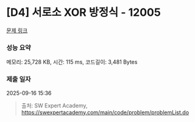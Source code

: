 # [D4] 서로소 XOR 방정식 - 12005 

[문제 링크](https://swexpertacademy.com/main/code/problem/problemDetail.do?contestProbId=AXkcTJ5q8qEDFAS8) 

### 성능 요약

메모리: 25,728 KB, 시간: 115 ms, 코드길이: 3,481 Bytes

### 제출 일자

2025-09-16 15:36



> 출처: SW Expert Academy, https://swexpertacademy.com/main/code/problem/problemList.do